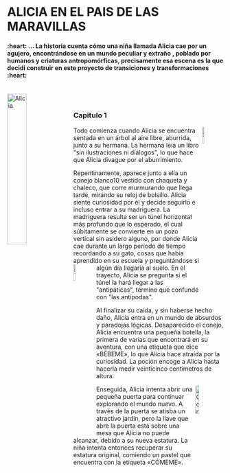<h1>ALICIA EN EL PAIS DE LAS MARAVILLAS</h1>

<h4> :heart: ... La historia cuenta cómo una niña llamada Alicia cae por un agujero, encontrándose en un mundo peculiar y extraño , poblado por humanos y criaturas antropomórficas,
precisamente esa escena es la que decidí construir en este proyecto de transiciones y transformaciones :heart:</h4>
<br/>
<img src="https://i.ibb.co/6ZcFK3p/Alicia.png" alt="Alicia" border="0" align="left" width="30%" height="auto"/>
<br/>
<h3>Capitulo 1</h3>
<img align="right" src="https://i.ibb.co/m8G1pgK/Taza.png" alt="Taza" border="0" width="10%" height="auto"/>
<p>Todo comienza cuando Alicia se encuentra sentada en un árbol al aire libre, aburrida, junto a su hermana.
La hermana leía un libro "sin ilustraciones ni diálogos", lo que hace que Alicia divague por el aburrimiento.
<p/>

Repentinamente, aparece junto a ella un conejo blanco10​ vestido con chaqueta y chaleco, que corre murmurando que llega tarde, mirando su reloj de bolsillo.
Alicia siente curiosidad por él y decide seguirlo e incluso entrar a su madriguera. La madriguera resulta ser un túnel horizontal más profundo que lo esperado, el cual súbitamente se convierte en un pozo vertical sin asidero alguno, por donde Alicia cae durante un largo período de tiempo recordando a su gato, cosas que había aprendido en su escuela y preguntándose si algún día llegaría al suelo.
<img src="https://i.ibb.co/9ymQdvK/Tetera.png" alt="Tetera" align="left" width="10%" height="auto"/>
En el trayecto, Alicia se pregunta si el túnel la hará llegar a las "antipáticas", término que confunde con "las antípodas".

<p>Al finalizar su caída, y sin haberse hecho daño, Alicia entra en un mundo de absurdos y paradojas lógicas. Desaparecido el conejo, Alicia encuentra una pequeña botella, la primera de varias que encontrará en su aventura, con una etiqueta que dice «BÉBEME», lo que Alicia hace atraída por la curiosidad.
La poción encoge a Alicia hasta hacerla medir veinticinco centímetros de altura.
<p/>

<img src="https://i.ibb.co/4fFb3kG/Corazon.png" alt="Corazon" align="right" border="0" width="13%" height="auto"/>
<p>Enseguida, Alicia intenta abrir una pequeña puerta para continuar explorando el mundo nuevo.
A través de la puerta se atisba un atractivo jardín, pero la llave que abre la puerta está sobre una mesa que Alicia no puede alcanzar, debido a su nueva estatura.
La niña intenta entonces recuperar su estatura original, comiendo un pastel que encuentra con la etiqueta «CÓMEME».</p>
